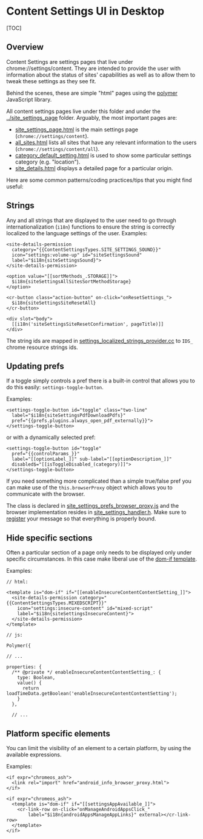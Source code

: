 # Content Settings UI in Desktop

[TOC]

## Overview

Content Settings are settings pages that live under chrome://settings/content.
They are intended to provide the user with information about the status of
sites' capabilities as well as to allow them to tweak these settings as they see
fit.

Behind the scenes, these are simple "html" pages using the
[polymer](https://www.polymer-project.org/) JavaScript library.

All content settings pages live under this folder and under the
[../site_settings_page](https://cs.chromium.org/chromium/src/chrome/browser/resources/settings/site_settings_page/)
folder. Arguably, the most important pages are:

*   [site_settings_page.html](https://cs.chromium.org/chromium/src/chrome/browser/resources/settings/site_settings_page/site_settings_page.html?type=cs&g=0)
    is the main settings page (`chrome://settings/content`).
*   [all_sites.html](https://cs.chromium.org/chromium/src/chrome/browser/resources/settings/site_settings/all_sites.html)
    lists all sites that have any relevant information to the users
    (`chrome://settings/content/all`).
*   [category_default_setting.html](https://cs.chromium.org/chromium/src/chrome/browser/resources/settings/site_settings/category_default_setting.html?g=0)
    is used to show some particular settings category (e.g. "location").
*   [site_details.html](https://cs.chromium.org/chromium/src/chrome/browser/resources/settings/site_settings/site_details.html?type=cs&g=0)
    displays a detailed page for a particular origin.

Here are some common patterns/coding practices/tips that you might find useful:

## Strings

Any and all strings that are displayed to the user need to go through
internationalization (`i18n`) functions to ensure the string is correctly
localized to the language settings of the user. Examples:

```
<site-details-permission
  category="{{ContentSettingsTypes.SITE_SETTINGS_SOUND}}"
  icon="settings:volume-up" id="siteSettingsSound"
  label="$i18n{siteSettingsSound}">
</site-details-permission>
```

```
<option value="[[sortMethods_.STORAGE]]">
  $i18n{siteSettingsAllSitesSortMethodStorage}
</option>
```

```
<cr-button class="action-button" on-click="onResetSettings_">
  $i18n{siteSettingsSiteResetAll}
</cr-button>
```

```
<div slot="body">
  [[i18n('siteSettingsSiteResetConfirmation', pageTitle)]]
</div>
```

The string ids are mapped in
[settings_localized_strings_provider.cc](https://cs.chromium.org/chromium/src/chrome/browser/ui/webui/settings/settings_localized_strings_provider.cc)
to `IDS_` chrome resource strings ids.

## Updating prefs

If a toggle simply controls a pref there is a built-in control that allows you
to do this easily: `settings-toggle-button`.

Examples:

```
<settings-toggle-button id="toggle" class="two-line"
  label="$i18n{siteSettingsPdfDownloadPdfs}"
  pref="{{prefs.plugins.always_open_pdf_externally}}">
</settings-toggle-button>
```

or with a dynamically selected pref:

```
<settings-toggle-button id="toggle"
  pref="{{controlParams_}}"
  label="[[optionLabel_]]" sub-label="[[optionDescription_]]"
  disabled$="[[isToggleDisabled_(category)]]">
</settings-toggle-button>
```

If you need something more complicated than a simple true/false pref you can
make use of the `this.browserProxy` object which allows you to communicate with
the browser.

The class is declared in
[site_settings_prefs_browser_proxy.js](https://cs.chromium.org/chromium/src/chrome/browser/resources/settings/site_settings/site_settings_prefs_browser_proxy.js)
and the browser implementation resides in
[site_settings_handler.h](https://cs.chromium.org/chromium/src/chrome/browser/ui/webui/settings/site_settings_handler.h?type=cs&g=0).
Make sure to
[register](https://cs.chromium.org/chromium/src/chrome/browser/ui/webui/settings/site_settings_handler.cc?type=cs&g=0&l=341)
your message so that everything is properly bound.

## Hide specific sections

Often a particular section of a page only needs to be displayed only under
specific circumstances. In this case make liberal use of the
[dom-if template](https://polymer-library.polymer-project.org/1.0/api/elements/dom-if).

Examples:

```
// html:

<template is="dom-if" if="[[enableInsecureContentContentSetting_]]">
  <site-details-permission category="{{ContentSettingsTypes.MIXEDSCRIPT}}"
    icon="settings:insecure-content" id="mixed-script"
    label="$i18n{siteSettingsInsecureContent}">
  </site-details-permission>
</template>
```

```
// js:

Polymer({

// ...

properties: {
  /** @private */ enableInsecureContentContentSetting_: {
    type: Boolean,
    value() {
      return loadTimeData.getBoolean('enableInsecureContentContentSetting');
    }
  },

  // ...
```

## Platform specific elements

You can limit the visibility of an element to a certain platform, by using the
available expressions.

Examples:

```
<if expr="chromeos_ash">
  <link rel="import" href="android_info_browser_proxy.html">
</if>
```

```
<if expr="chromeos_ash">
  <template is="dom-if" if="[[settingsAppAvailable_]]">
    <cr-link-row on-click="onManageAndroidAppsClick_"
        label="$i18n{androidAppsManageAppLinks}" external></cr-link-row>
  </template>
</if>
```
